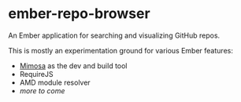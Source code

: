 ember-repo-browser
==================

An Ember application for searching and visualizing GitHub repos.

This is mostly an experimentation ground for various Ember features:

- [Mimosa](http://mimosa.io) as the dev and build tool
- RequireJS
- AMD module resolver
- _more to come_
